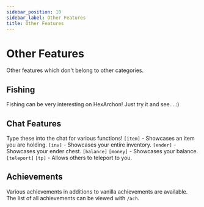 ```yaml
---
sidebar_position: 10
sidebar_label: Other Features
title: Other Features
---
```


# Other Features
Other features which don't belong to other categories.

## Fishing
Fishing can be very interesting on HexArchon! Just try it and see... :)

## Chat Features
Type these into the chat for various functions!
`[item]` - Showcases an item you are holding.
`[inv]` - Showcases your entire inventory.
`[ender]` - Showcases your ender chest.
`[balance]` `[money]` - Showcases your balance.
`[teleport]` `[tp]` - Allows others to teleport to you.

## Achievements
Various achievements in additions to vanilla achievements are available. The list of all achievements can be viewed with `/ach`.